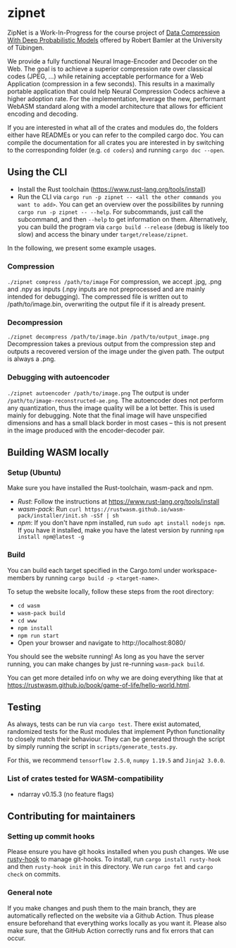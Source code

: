 # zipnet
ZipNet is a Work-In-Progress for the course project of [Data Compression With Deep Probabilistic Models](https://robamler.github.io/teaching/compress21/) offered by Robert Bamler at the University of Tübingen.

We provide a fully functional Neural Image-Encoder and Decoder on the Web. The goal is to achieve a superior compression rate over classical codes (JPEG, …) while retaining acceptable performance for a Web Application (compression in a few seconds). 
This results in a maximally portable application that could help Neural Compression Codecs achieve a higher adoption rate. 
For the implementation, leverage the new, performant WebASM standard along with a model architecture that allows for efficient encoding and decoding.

If you are interested in what all of the crates and modules do, 
the folders either have READMEs or you can refer to the compiled cargo doc. 
You can compile the documentation for all crates you are interested in by 
switching to the corresponding folder (e.g. `cd coders`) and running `cargo doc --open`.

## Using the CLI
- Install the Rust toolchain (https://www.rust-lang.org/tools/install)
- Run the CLI via `cargo run -p zipnet -- <all the other commands you want to add>`. You can get an overview over the
possibilites by running `cargo run -p zipnet -- --help`. For subcommands, just call the subcommand, and then `--help`
to get information on them. Alternatively, you can build the program via `cargo build --release` 
(debug is likely too slow) and access the binary under `target/release/zipnet`.

In the following, we present some example usages.

### Compression
`./zipnet compress /path/to/image`
For compression, we accept .jpg, .png and .npy as inputs 
(.npy inputs are not preprocessed and are mainly intended for debugging). The compressed file is written out 
to /path/to/image.bin, overwriting the output file if it is already present.


### Decompression
`./zipnet decompress /path/to/image.bin /path/to/output_image.png`
Decompression takes a previous output from the compression step and outputs a recovered version of the
image under the given path. The output is always a .png.

### Debugging with autoencoder
`./zipnet autoencoder /path/to/image.png`
The output is under `/path/to/image-reconstructed-ae.png`. The autoencoder does not perform any quantization, thus the image quality will be a lot better. 
This is used mainly for debugging. Note that the final image will have unspecified dimensions and has a small black border in most cases 
– this is not present in the image produced with the encoder-decoder pair. 

## Building WASM locally
### Setup (Ubuntu)
Make sure you have installed the Rust-toolchain, wasm-pack and npm.
- _Rust_: Follow the instructions at https://www.rust-lang.org/tools/install
- _wasm-pack_: Run `curl https://rustwasm.github.io/wasm-pack/installer/init.sh -sSf | sh `
- _npm_: If you don't have npm installed, run `sudo apt install nodejs npm`. If you have it installed, make you have the latest version by running `npm install npm@latest -g`

### Build
You can build each target specified in the Cargo.toml under workspace-members by running `cargo build -p <target-name>`. 

To setup the website locally, follow these steps from the root directory:
- `cd wasm`
- `wasm-pack build`
- `cd www`
- `npm install` 
- `npm run start`
- Open your browser and navigate to http://localhost:8080/

You should see the website running! As long as you have the server running, you can make changes by just re-running `wasm-pack build`.

You can get more detailed info on why we are doing everything like that at https://rustwasm.github.io/book/game-of-life/hello-world.html.

## Testing
As always, tests can be run via `cargo test`. There exist automated, randomized tests for the Rust modules that implement Python functionality to closely match their behaviour. They can be generated through the script by simply running the script in `scripts/generate_tests.py`.

For this, we recommend `tensorflow 2.5.0`, `numpy 1.19.5` and `Jinja2 3.0.0`.

### List of crates tested for WASM-compatibility
- ndarray v0.15.3 (no feature flags)

## Contributing for maintainers
### Setting up commit hooks
Please ensure you have git hooks installed when you push changes.
We use [rusty-hook](https://github.com/swellaby/rusty-hook) to manage git-hooks. To install, 
run `cargo install rusty-hook` and then `rusty-hook init` in this directory.
We run `cargo fmt` and `cargo check` on commits.

### General note
If you make changes and push them to the main branch, they are automatically reflected on the website via a Github Action. Thus please ensure beforehand that everything works locally as you want it. Please also make sure, that the GitHub Action correctly runs and fix errors that can occur.
